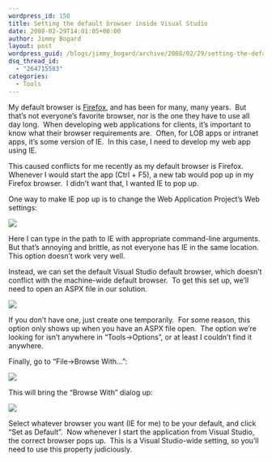 ```yaml
---
wordpress_id: 150
title: Setting the default browser inside Visual Studio
date: 2008-02-29T14:01:05+00:00
author: Jimmy Bogard
layout: post
wordpress_guid: /blogs/jimmy_bogard/archive/2008/02/29/setting-the-default-browser-inside-visual-studio.aspx
dsq_thread_id:
  - "264715583"
categories:
  - Tools
---
```

My default browser is [Firefox](http://www.mozilla.com/en-US/firefox/), and has been for many, many years.&nbsp; But that&#8217;s not everyone&#8217;s favorite browser, nor is the one they have to use all day long.&nbsp; When developing web applications for clients, it&#8217;s important to know what their browser requirements are.&nbsp; Often, for LOB apps or intranet apps, it&#8217;s some version of IE.&nbsp; In this case, I need to develop my web app using IE.

This caused conflicts for me recently as my default browser is Firefox.&nbsp; Whenever I would start the app (Ctrl + F5), a new tab would pop up in my Firefox browser.&nbsp; I didn&#8217;t want that, I wanted IE to pop up.

One way to make IE pop up is to change the Web Application Project&#8217;s Web settings:

![](http://grabbagoftimg.s3.amazonaws.com/defbrowser_prop.PNG)

Here I can type in the path to IE with appropriate command-line arguments.&nbsp; But that&#8217;s annoying and brittle, as not everyone has IE in the same location.&nbsp; This option doesn&#8217;t work very well.

Instead, we can set the default Visual Studio default browser, which doesn&#8217;t conflict with the machine-wide default browser.&nbsp; To get this set up, we&#8217;ll need to open an ASPX file in our solution.

![](http://grabbagoftimg.s3.amazonaws.com/defbrowser_file.PNG)

If you don&#8217;t have one, just create one temporarily.&nbsp; For some reason, this option only shows up when you have an ASPX file open.&nbsp; The option we&#8217;re looking for isn&#8217;t anywhere in &#8220;Tools->Options&#8221;, or at least I couldn&#8217;t find it anywhere.

Finally, go to &#8220;File->Browse With&#8230;&#8221;:

 ![](http://grabbagoftimg.s3.amazonaws.com/defbrowser_menu.PNG)

This will bring the &#8220;Browse With&#8221; dialog up:

 ![](http://grabbagoftimg.s3.amazonaws.com/defbrowser_dialog.PNG)

Select whatever browser you want (IE for me) to be your default, and click &#8220;Set as Default&#8221;.&nbsp; Now whenever I start the application from Visual Studio, the correct browser pops up.&nbsp; This is a Visual Studio-wide setting, so you&#8217;ll need to use this property judiciously.